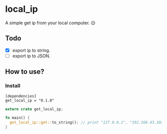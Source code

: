 # local_ip

A simple get ip from your local computer. 😉

## Todo

- [x] export ip to string.
- [ ] export ip to JSON.

## How to use?

### Install

```
[dependencies]
get_local_ip = "0.1.0"
```

```rust
extern crate get_local_ip;

fn main() {
  get_local_ip::get::to_string(); // print "127.0.0.1", "192.168.43.102"
}
```
